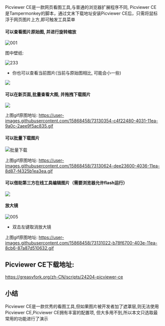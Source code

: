 Picviewer CE是一款网页看图工具,与普通的浏览器扩展程序不同, Picviewer CE是Tampermonkey的脚本，通过文末下载地址安装Picviewer CE后，只需将鼠标浮于网页图片上方,即可触发工具菜单

#### 可以查看图片原始图, 并进行旋转缩放
![001](https://user-images.githubusercontent.com/15868458/72723103-d911ce00-3bba-11ea-9541-0be746977dbc.gif)

图中壁纸:

![233](https://user-images.githubusercontent.com/15868458/73131106-f07c0b80-403f-11ea-805f-57e2d668d09b.jpg)


- 你也可以查看当前图片(当前与原始图相比, 可能会小一些)

![](https://user-images.githubusercontent.com/15868458/72767872-7eb35480-3c30-11ea-814d-ce4678c81089.gif)


#### 可以在新页面,批量查看大图, 并拖拽下载图片

![](https://user-images.githubusercontent.com/15868458/73130353-c4598e00-4031-11ea-810e-9498677a40d1.gif)


上图gif原图地址: https://user-images.githubusercontent.com/15868458/73130354-c4f22480-4031-11ea-9a0c-2aee9f5ac835.gif

#### 可以批量下载图片

![批量下载](https://user-images.githubusercontent.com/15868458/73130625-dee23600-4036-11ea-8e0e-9a2764756635.gif)

上图gif原图地址: https://user-images.githubusercontent.com/15868458/73130624-dee23600-4036-11ea-8d87-f4325b1ea3ea.gif

#### 可以借助第三方在线工具编辑图片（需要浏览器允许flash运行）

![](https://user-images.githubusercontent.com/15868458/73130961-86fafd80-403d-11ea-8578-1621f1019437.gif)


#### 放大镜

![005](https://user-images.githubusercontent.com/15868458/73131021-b6f6d080-403e-11ea-8d49-fd55ee211ae2.gif)

- 双击左键取消放大镜

上图gif原图地址: https://user-images.githubusercontent.com/15868458/73131022-b78f6700-403e-11ea-8cb6-87a87d510632.gif


## Picviewer CE下载地址:

https://greasyfork.org/zh-CN/scripts/24204-picviewer-ce


## 小结

Picviewer CE是一款优秀的看图工具,但如果图片被开发者加了遮罩层,则无法使用Picviewer CE,Picviewer CE拥有丰富的配置项, 但大多用不到,所以本文只选取最常用的功能进行了演示
